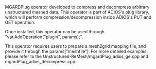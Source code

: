 MGARDPlug operator developed to compress and decompress arbitrary unstructured meshed data. This operator is part of ADIOS's plug library, which will perform compression/decompression inside ADIOS's PUT and GET operation. 

Once installed, this operator can be used through "var.AddOperation("plugin", params);".

This operator requires users to prepare a mesh2grid mapping file, and provide it through the params["meshfile"]. For more detailed examples, please refer to the Unstructured-ReMesh/mgardPlug_adios_ge.cpp and mgardPlug_adios_decompress.cpp.  
